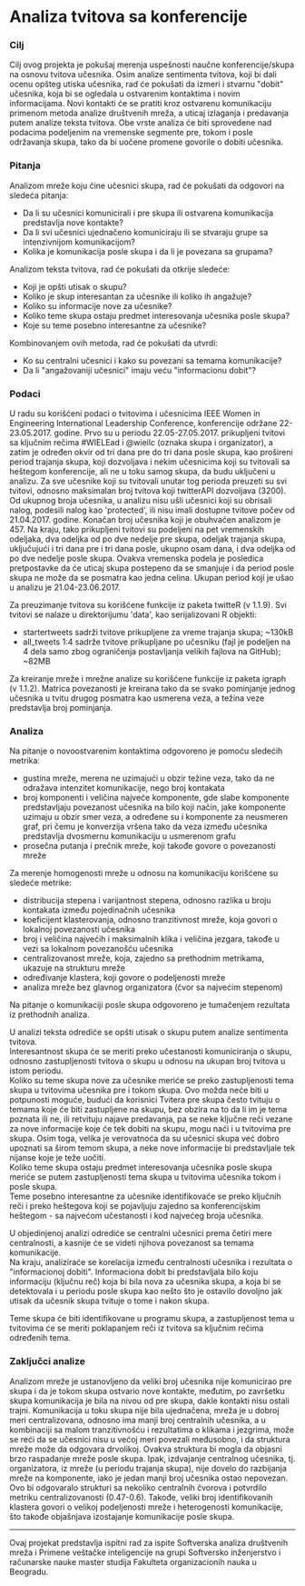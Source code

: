 # Analiza tvitova sa konferencije 



### Cilj 

Cilj ovog projekta je pokušaj merenja uspešnosti naučne konferencije/skupa na osnovu tvitova učesnika. Osim analize sentimenta tvitova, koji bi dali ocenu opšteg utiska učesnika, rad će pokušati da izmeri i stvarnu "dobit" učesnika, koja bi se ogledala u ostvarenim kontaktima i novim informacijama. Novi kontakti će se pratiti kroz ostvarenu komunikaciju primenom metoda analize društvenih mreža, a uticaj izlaganja i predavanja putem analize teksta tvitova. Obe vrste analiza će biti sprovedene nad podacima podeljenim na vremenske segmente pre, tokom i posle održavanja skupa, tako da bi uočene promene govorile o dobiti učesnika.  



### Pitanja

Analizom mreže koju čine učesnici skupa, rad će pokušati da odgovori na sledeća pitanja:

* Da li su učesnici komunicirali i pre skupa ili ostvarena komunikacija predstavlja nove kontakte?
* Da li svi učesnici ujednačeno komuniciraju ili se stvaraju grupe sa intenzivnijom komunikacijom?
* Kolika je komunikacija posle skupa i da li je povezana sa grupama?

Analizom teksta tvitova, rad će pokušati da otkrije sledeće:

* Koji je opšti utisak o skupu?
* Koliko je skup interesantan za učesnike ili koliko ih angažuje?
* Koliko su informacije nove za učesnike?
* Koliko teme skupa ostaju predmet interesovanja učesnika posle skupa?
* Koje su teme posebno interesantne za učesnike?

Kombinovanjem ovih metoda, rad će pokušati da utvrdi:

* Ko su centralni učesnici i kako su povezani sa temama komunikacije?
* Da li "angažovaniji učesnici" imaju veću "informacionu dobit"? 



### Podaci

U radu su korišćeni podaci o tvitovima i učesnicima IEEE Women in Engineering International Leadership Conference, konferencije održane 22-23.05.2017. godine. Prvo su u periodu 22.05-27.05.2017. prikupljeni tvitovi sa ključnim rečima #WIELEad i @wieilc (oznaka skupa i organizator), a zatim je određen okvir od tri dana pre do tri dana posle skupa, kao prošireni period trajanja skupa, koji dozvoljava i nekim učesnicima koji su tvitovali sa heštegom konferencije, ali ne u toku samog skupa, da budu uključeni u analizu. Za sve učesnike koji su tvitovali unutar tog perioda preuzeti su svi tvitovi, odnosno maksimalan broj tvitova koji twitterAPI dozvoljava (3200). Od ukupnog broja učesnika, u analizu nisu ušli učesnici koji su obrisali nalog, podesili nalog kao 'protected', ili nisu imali dostupne tvitove počev od 21.04.2017. godine. Konačan broj učesnika koji je obuhvaćen analizom je 457. Na kraju, tako prikupljeni tvitovi su podeljeni na pet vremenskih odeljaka, dva odeljka od po dve nedelje pre skupa, odeljak trajanja skupa, uključujući i tri dana pre i tri dana posle, ukupno osam dana, i dva odeljka od po dve nedelje posle skupa. Ovakva vremenska podela je posledica pretpostavke da će uticaj skupa postepeno da se smanjuje i da period posle skupa ne može da se posmatra kao jedna celina. Ukupan period koji je ušao u analizu je 21.04-23.06.2017.

Za preuzimanje tvitova su korišćene funkcije iz paketa twitteR (v 1.1.9).
Svi tvitovi se nalaze u direktorijumu 'data', kao serijalizovani R objekti:
* startertweets sadrži tvitove prikupljene za vreme trajanja skupa; ~130kB
* all_tweets 1:4 sadrže tvitove prikupljane po učesniku (fajl je podeljen na 4 dela samo zbog ograničenja postavljanja velikih fajlova na GitHub); ~82MB

Za kreiranje mreže i mrežne analize su korišćene funkcije iz paketa igraph (v 1.1.2). Matrica povezanosti je kreirana tako da se svako pominjanje jednog učesnika u tvitu drugog posmatra kao usmerena veza, a težina veze predstavlja broj pominjanja.  



### Analiza

Na pitanje o novoostvarenim kontaktima odgovoreno je pomoću sledećih metrika:  
* gustina mreže, merena ne uzimajući u obzir težine veza, tako da ne odražava intenzitet komunikacije, nego broj kontakata
* broj komponenti i veličina najveće komponente, gde slabe komponente predstavljaju povezanost učesnika na bilo koji način, jake komponente uzimaju u obzir smer veza, a određene su i komponente za neusmeren graf, pri čemu je konverzija vršena tako da veza između učesnika predstavlja dvosmernu komunikaciju u usmerenom grafu
* prosečna putanja i prečnik mreže, koji takođe govore o povezanosti mreže  

Za merenje homogenosti mreže u odnosu na komunikaciju korišćene su sledeće metrike:  
* distribucija stepena i varijantnost stepena, odnosno razlika u broju kontakata između pojedinačnih učesnika
* koeficijent klasterovanja, odnosno tranzitivnost mreže, koja govori o lokalnoj povezanosti učesnika
* broj i veličina najvećih i maksimalnih klika i veličina jezgara, takođe u vezi sa lokalnom povezanošću učesnika
* centralizovanost mreže, koja, zajedno sa prethodnim metrikama, ukazuje na strukturu mreže
* određivanje klastera, koji govore o podeljenosti mreže
* analiza mreže bez glavnog organizatora (čvor sa najvećim stepenom)  

Na pitanje o komunikaciji posle skupa odgovoreno je tumačenjem rezultata iz prethodnih analiza.  


U analizi teksta odrediće se opšti utisak o skupu putem analize sentimenta tvitova.  
Interesantnost skupa će se meriti preko učestanosti komuniciranja o skupu, odnosno zastupljenosti tvitova o skupu u odnosu na ukupan broj tvitova u istom periodu.  
Koliko su teme skupa nove za učesnike meriće se preko zastupljenosti tema skupa u tvitovima učesnika pre i tokom skupa. Ovo možda neće biti u potpunosti moguće, budući da korisnici Tvitera pre skupa često tvituju o temama koje će biti zastupljene na skupu, bez obzira na to da li im je tema poznata ili ne, ili retvituju najave predavanja, pa se neke ključne reči vezane za nove informacije koje će tek dobiti na skupu, mogu naći i u tvitovima pre skupa. Osim toga, velika je verovatnoća da su učesnici skupa već dobro upoznati sa širom temom skupa, a neke nove informacije bi predstavljale tek nijanse koje je teže uočiti.  
Koliko teme skupa ostaju predmet interesovanja učesnika posle skupa meriće se putem zastupljenosti tema skupa u tvitovima učesnika tokom i posle skupa.  
Teme posebno interesantne za učesnike identifikovaće se preko ključnih reči i preko heštegova koji se pojavljuju zajedno sa konferencijskim heštegom - sa najvećom učestanosti i kod najvećeg broja učesnika.  


U objedinjenoj analizi odrediće se centralni učesnici prema četiri mere centralnosti, a kasnije će se videti njihova povezanost sa temama komunikacije.  
Na kraju, analiziraće se korelacija između centralnosti učesnika i rezultata o "informacionoj dobiti". Informaciona dobit bi predstavljala bilo koju informaciju (ključnu reč) koja bi bila nova za učesnika skupa, a koja bi se detektovala i u periodu posle skupa kao nešto što je ostavilo dovoljno jak utisak da učesnik skupa tvituje o tome i nakon skupa.  


Teme skupa će biti identifikovane u programu skupa, a zastupljenost tema u tvitovima će se meriti poklapanjem reči iz tvitova sa ključnim rečima određenih tema.  



### Zaključci analize

Analizom mreže je ustanovljeno da veliki broj učesnika nije komunicirao pre skupa i da je tokom skupa ostvario nove kontakte, međutim, po završetku skupa komunikacija je bila na nivou od pre skupa, dakle kontakti nisu ostali trajni. Komunikacija u toku skupa nije bila ujednačena, mreža je u dobroj meri centralizovana, odnosno ima manji broj centralnih učesnika, a u kombinaciji sa malom tranzitivnošću i rezultatima o klikama i jezgrima, može se reći da se učesnici nisu u većoj meri povezali međusobno, i da struktura mreže može da odgovara drvolikoj. Ovakva struktura bi mogla da objasni brzo raspadanje mreže posle skupa. Ipak, izdvajanje centralnog učesnika, tj. organizatora, iz mreže (u periodu trajanja skupa), nije dovelo do razbijanja mreže na komponente, iako je jedan manji broj učesnika ostao nepovezan. Ovo bi odgovaralo strukturi sa nekoliko centralnih čvorova i potvrdilo metriku centralizovanosti (0.47-0.6). Takođe, veliki broj identifikovanih klastera govori o velikoj podeljenosti mreže i heterogenosti komunikacije, što takođe objašnjava izostajanje komunikacije posle skupa.  



***
Ovaj projekat predstavlja ispitni rad za ispite Softverska analiza društvenih mreža i Primene veštačke inteligencije na grupi Softversko inženjerstvo i računarske nauke master studija Fakulteta organizacionih nauka u Beogradu.
